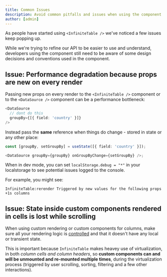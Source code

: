 ```yaml
---
title: Common Issues
description: Avoid common pitfalls and issues when using the component. Learn how to use it properly to perform smooth and avoid jank.
author: [admin]
---
```


As people have started using `<InfiniteTable />` we've noticed a few issues keep popping up.

While we're trying to refine our API to be easier to use and understand, developers using the component still need to be aware of some design decisions and conventions used in the component.

<!-- ## Issue: Using hooks directly in render functions

Columns in `<InfiniteTable />` have a <PropLink name="columns.render">render</PropLink> function, which should be a plain function, not a React component. When you directly specify a React component as a column `render` function you are breaking the [rules of React hooks](https://reactjs.org/docs/hooks-rules.html#only-call-hooks-from-react-functions).

So instead of doing


```ts  {11}
function Cmp({value}) {
  const onClick = useCallback(() => {
    // your logic
  }, [])
  return <div onClick={onClick}>{value}</div>;
}

const columns = {
  name: {
    field:'name',
    render: Cmp // do not do this
  }
}
```

You have to do


```ts  {11}
function Cmp({value}) {
  const onClick = useCallback(() => {
    // your logic
  }, [])
  return <div onClick={onClick}>{value}</div>;
}

const columns = {
  name: {
    field:'name',
    render: ({value}) => <Cmp value={value} />
  }
}
```

<PropLink name="columns.render" />, <PropLink name="columns.renderValue" /> and other render functions in columns need to be plain functions (they still can return `JSX`) and not React components. For most common cases a plain function is all you need - but rendering a component inside the function is also possible - in which case, you can use React hooks in that component. -->

## Issue: Performance degradation because props are new on every render

Passing new props on every render to the `<InfiniteTable />` component or to the `<DataSource />` component can be a performance bottleneck:

```ts
<DataSource
  // dont do this
  groupBy={[{ field: 'country' }]}
/>
```

Instead pass the **same** reference when things do change - stored in state or any other place:

```ts
const [groupBy, setGroupBy] = useState([{ field: 'country' }]);

<DataSource groupBy={groupBy} onGroupByChange={setGroupBy} />;
```

<Note>

When in dev mode, you can set `localStorage.debug = "*"` in your localstorage to see potential issues logged to the console. 

For example, you might see:

`InfiniteTable:rerender Triggered by new values for the following props +1s columns`

</Note>

## Issue: State inside custom components rendered in cells is lost while scrolling

When using custom rendering or custom components for columns, make sure all your rendering logic is [controlled](https://reactjs.org/docs/forms.html#controlled-components) and that it doesn't have any local or transient state.

This is important because `InfiniteTable` makes heavey use of virtualization, in both _column cells and column headers_, so **custom components can and will be unmounted and re-mounted multiple times**, during the virtualization process (triggered by user scrolling, sorting, filtering and a few other interactions).
